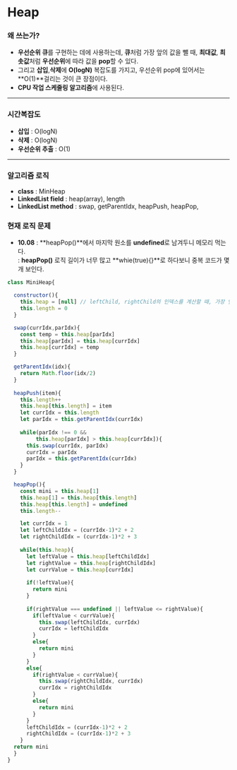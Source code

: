 # Heap

### 왜 쓰는가?
- **우선순위 큐**를 구현하는 데에 사용하는데, **큐**처럼 가장 앞의 값을 뺄 때, **최대값**, **최솟값**처럼 **우선순위**에 따라 값을 **pop**할 수 있다.
- 그리고 **삽입**,**삭제**에 **O(logN)** 복잡도를 가지고, 우선순위 pop에 있어서는 **O(1)**걸리는 것이 큰 장점이다.
- **CPU 작업 스케줄링 알고리즘**에 사용된다.
---


### 시간복잡도

- **삽입** : O(logN) 
- **삭제** : O(logN) 
- **우선순위 추출** : O(1) 

---

### 알고리즘 로직

- **class** : MinHeap
- **LinkedList field** : heap(array), length
- **LinkedList method** : swap, getParentIdx, heapPush, heapPop, 

### 현재 로직 문제
- **10.08** 
    : **heapPop()**에서 마지막 원소를 **undefined**로 남겨두니 메모리 먹는다.   
    : **heapPop()** 로직 길이가 너무 많고 **whie(true){}**로 하다보니 중복 코드가 몇 개 보인다. 

```javascript
class MiniHeap{

  constructor(){
    this.heap = [null] // leftChild, rightChild의 인덱스를 계산할 때, 가장 앞의 인덱스 값이 1이어야 계산이 복잡해지지 않는다. 그래서 초기 원소를 null로 잡는게 편하더라!
    this.length = 0
  }

  swap(currIdx,parIdx){
    const temp = this.heap[parIdx]
    this.heap[parIdx] = this.heap[currIdx]
    this.heap[currIdx] = temp
  }

  getParentIdx(idx){
    return Math.floor(idx/2)
  }
  
  heapPush(item){
    this.length++
    this.heap[this.length] = item
    let currIdx = this.length
    let parIdx = this.getParentIdx(currIdx)
    
    while(parIdx !== 0 &&
         this.heap[parIdx] > this.heap[currIdx]){
      this.swap(currIdx, parIdx)
      currIdx = parIdx
      parIdx = this.getParentIdx(currIdx)
    }
  }

  heapPop(){
    const mini = this.heap[1]
    this.heap[1] = this.heap[this.length]
    this.heap[this.length] = undefined
    this.length--

    let currIdx = 1
    let leftChildIdx = (currIdx-1)*2 + 2
    let rightChildIdx = (currIdx-1)*2 + 3
    
    while(this.heap){
      let leftValue = this.heap[leftChildIdx]
      let rightValue = this.heap[rightChildIdx]
      let currValue = this.heap[currIdx]
      
      if(!leftValue){
        return mini
      }
      
      if(rightValue === undefined || leftValue <= rightValue){
        if(leftValue < currValue){
          this.swap(leftChildIdx, currIdx)
          currIdx = leftChildIdx
        }
        else{
          return mini
        }
      }
      else{
        if(rightValue < currValue){
          this.swap(rightChildIdx, currIdx)
          currIdx = rightChildIdx
        }
        else{
          return mini
        }
      }
      leftChildIdx = (currIdx-1)*2 + 2
      rightChildIdx = (currIdx-1)*2 + 3
    }
  return mini
  }
}
```
